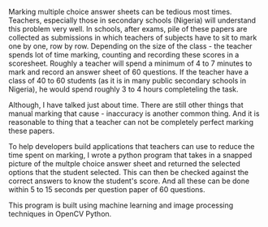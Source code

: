 Marking multiple choice answer sheets can be tedious most times. 
Teachers, especially those in secondary schools (Nigeria) will 
understand this problem very well. In schools, after exams, pile 
of these papers are collected as submissions in which teachers 
of subjects have to sit to mark one by one, row by row. Depending on the 
size of the class - the teacher spends lot of time marking, counting
and recording these scores in a scoresheet. Roughly a teacher will 
spend a minimum of 4 to 7 minutes to mark and record an answer sheet 
of 60 questions. If the teacher have a class of 40 to 60 students 
(as it is in many public secondary schools in Nigeria), he would spend
roughly 3 to 4 hours completeling the task. 

Although, I have talked just about time. There are still other things
that manual marking that cause - inaccuracy is another common thing.
And it is reasonable to thing that a teacher can not be completely 
perfect marking these papers.

To help developers build applications that teachers can use to reduce 
the time spent on marking, I wrote a python program that takes in
a snapped picture of the multple choice answer sheet and returned the 
selected options that the student selected. This can then be checked against
the correct answers to know the student's score. And all these can be done 
within 5 to 15 seconds per question paper of 60 questions.

This program is built using machine learning and image processing techniques
in OpenCV Python.
